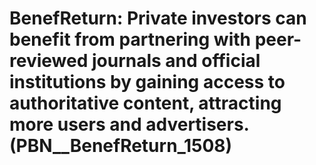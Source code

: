 # BenefReturn: __Private investors can benefit from partnering with peer-reviewed journals and official institutions by gaining access to authoritative content, attracting more users and advertisers.__ (PBN__BenefReturn_1508)


